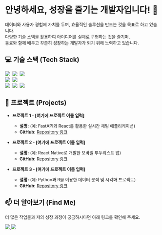 # 안녕하세요, 성장을 즐기는 개발자입니다! 👋

<p>
    데이터와 사용자 경험에 가치를 두며, 효율적인 솔루션을 만드는 것을 목표로 하고 있습니다. <br/>
    다양한 기술 스택을 활용하여 아이디어를 실체로 구현하는 것을 즐기며, <br/>
    동료와 함께 배우고 꾸준히 성장하는 개발자가 되기 위해 노력하고 있습니다.
</p>

## 💻 기술 스택 (Tech Stack)

<p>
    <img src="https://img.shields.io/badge/Python-3776AB?style=flat-square&logo=Python&logoColor=white"/>&nbsp;
    <img src="https://img.shields.io/badge/FastAPI-009688?style=flat-square&logo=FastAPI&logoColor=white"/>&nbsp;
    <img src="https://img.shields.io/badge/Node.js-339933?style=flat-square&logo=Node.js&logoColor=white"/>&nbsp;
    <br>
    <img src="https://img.shields.io/badge/React-61DAFB?style=flat-square&logo=React&logoColor=black"/>&nbsp;
    <img src="https://img.shields.io/badge/React Native-61DAFB?style=flat-square&logo=React&logoColor=black"/>&nbsp;
    <br>
    <img src="https://img.shields.io/badge/MySQL-4479A1?style=flat-square&logo=MySQL&logoColor=white"/>&nbsp;
    <img src="https://img.shields.io/badge/Oracle-F80000?style=flat-square&logo=Oracle&logoColor=white"/>&nbsp;
    <img src="https://img.shields.io/badge/R-276DC3?style=flat-square&logo=R&logoColor=white"/>&nbsp;
</p>

## 🚀 프로젝트 (Projects)

* **프로젝트 1 - [여기에 프로젝트 이름 입력]**
    * **설명:** (예: FastAPI와 React를 활용한 실시간 채팅 애플리케이션)
    * **GitHub:** [Repository 링크](https://github.com/your-username/your-repo1)

* **프로젝트 2 - [여기에 프로젝트 이름 입력]**
    * **설명:** (예: React Native로 개발한 모바일 투두리스트 앱)
    * **GitHub:** [Repository 링크](https://github.com/your-username/your-repo2)

* **프로젝트 3 - [여기에 프로젝트 이름 입력]**
    * **설명:** (예: Python과 R을 이용한 데이터 분석 및 시각화 프로젝트)
    * **GitHub:** [Repository 링크](https://github.com/your-username/your-repo3)

## 📫 더 알아보기 (Find Me)

<p>
    더 많은 작업물과 저의 성장 과정이 궁금하시다면 아래 링크를 확인해 주세요.
</p>

<p>
    <a href="https://github.com/your-github-username">
        <img src="https://img.shields.io/badge/GitHub-181717?style=flat-square&logo=GitHub&logoColor=white"/>
    </a>
    <a href="https://your-blog-url.com">
        <img src="https://img.shields.io/badge/Blog-FF5722?style=flat-square&logo=Blogger&logoColor=white"/>
    </a>
</p>
